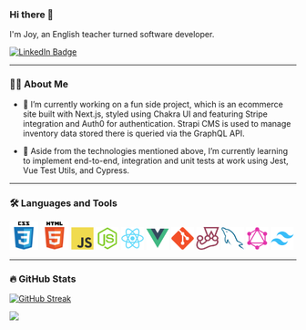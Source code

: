 ### Hi there 👋
I'm Joy, an English teacher turned software developer. 
<div id="badges" >
<a href="https://www.linkedin.com/in/joyannewilliams/">
    <img src="https://img.shields.io/badge/LinkedIn-blue?style=for-the-badge&logo=linkedin&logoColor=white" alt="LinkedIn Badge"/>
</a>
</div>

---
### :woman_technologist: About Me 

- 🔭 I’m currently working on a fun side project, which is an ecommerce site built with Next.js, styled using Chakra UI and featuring Stripe integration and Auth0 for authentication. Strapi CMS is used to manage inventory data stored there is queried via the GraphQL API. 

- 🌱 Aside from the technologies mentioned above, I’m currently learning to implement end-to-end, integration and unit tests at work using Jest, Vue Test Utils, and Cypress.

---

### :hammer_and_wrench: Languages and Tools 

<div  dir="auto"> 
  <img src="https://raw.githubusercontent.com/devicons/devicon/master/icons/css3/css3-original-wordmark.svg" alt="css3" width="50" height="50" style="max-width: 100%;">
  <img src="https://raw.githubusercontent.com/devicons/devicon/master/icons/html5/html5-original-wordmark.svg" alt="html5" width="50" height="50" style="max-width: 100%;"> 
  <img src="https://raw.githubusercontent.com/devicons/devicon/master/icons/javascript/javascript-original.svg" alt="javascript logo" width="40" height="40" style="max-width: 100%;">
  <img src="https://raw.githubusercontent.com/devicons/devicon/master/icons/nodejs/nodejs-original.svg" alt="node logo" width="40" height="40" style="max-width: 100%;">
  <img src="https://github.com/devicons/devicon/blob/master/icons/react/react-original.svg" title="React" alt="React" width="40" height="40"/>
  <img src="https://github.com/devicons/devicon/blob/master/icons/vuejs/vuejs-original.svg" title="Vue" **alt="vue logo" width="40" height="40"/>
  <img src="https://raw.githubusercontent.com/devicons/devicon/master/icons/git/git-original.svg" title="Git" **alt="Git" width="40" height="40"/>
  <img src="https://github.com/devicons/devicon/blob/master/icons/jest/jest-plain.svg" title="Jest" **alt="Jest logo" width="40" height="40"/>
  <img src="https://github.com/devicons/devicon/blob/master/icons/mysql/mysql-original.svg" title="mysql" **alt="mysql logo" width="40" height="40"/>
  <img src="https://github.com/devicons/devicon/blob/master/icons/graphql/graphql-plain.svg" title="graphql" **alt="graphql logo" width="40" height="40"/>
  <img src="https://github.com/devicons/devicon/blob/master/icons/tailwindcss/tailwindcss-plain.svg" title="tailwind" **alt="tailwind logo" width="40" height="40"/>
</div>

---
### :fire: GitHub Stats

[![GitHub Streak](http://github-readme-streak-stats.herokuapp.com?user=joyannew)](https://git.io/streak-stats)

<img src="https://komarev.com/ghpvc/?username=JoyAnneW&style=flat-square&color=blue"/>

<!--
**JoyAnneW/JoyAnneW** is a ✨ _special_ ✨ repository because its `README.md` (this file) appears on your GitHub profile.

Here are some ideas to get you started:

- 🔭 I’m currently working on ...
- 🌱 I’m currently learning ...
- 👯 I’m looking to collaborate on ...
- 🤔 I’m looking for help with ...
- 💬 Ask me about ...
- 📫 How to reach me: ...
- 😄 Pronouns: ...
- ⚡ Fun fact: ...
-->
